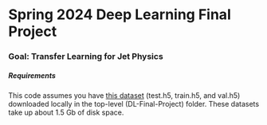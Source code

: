 # Spring 2024 Deep Learning Final Project

### Goal: Transfer Learning for Jet Physics

##### Requirements

This code assumes you have [this dataset](https://zenodo.org/records/2603256) (test.h5, train.h5, and val.h5) downloaded locally in the top-level (DL-Final-Project) folder. These datasets take up about 1.5 Gb of disk space.
